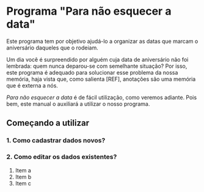 # Programa "Para não esquecer a data"

Este programa tem por objetivo ajudá-lo a organizar as datas que marcam o aniversário daqueles que o rodeiam.
  
  Um dia você é surpreendido por alguém cuja data de aniversário não foi lembrada: quem nunca deparou-se com semelhante situação? 
Por isso, este programa é adequado para solucionar esse problema da nossa memória, haja vista que, como salienta [REF], anotações são uma memória que é externa a nós.
  
  *Para não esquecer a data* é de fácil utilização, como veremos adiante. Pois bem, este manual o auxiliará a utilizar o nosso programa.
## Começando a utilizar
  
   
### 1. Como cadastrar dados novos?
### 2. Como editar os dados existentes?
1. Item a 
2. Item b 
3. Item c
  
  

